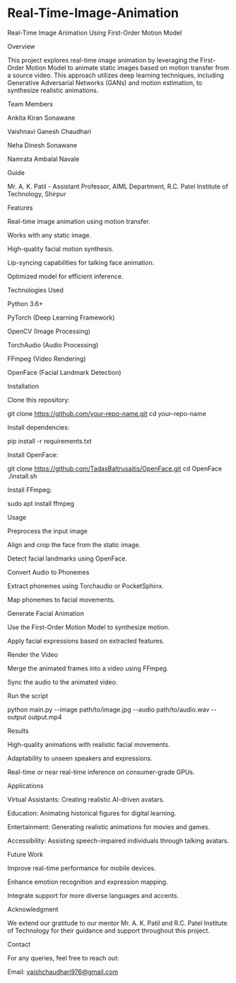 # Real-Time-Image-Animation
Real-Time Image Animation Using First-Order Motion Model

Overview

This project explores real-time image animation by leveraging the First-Order Motion Model to animate static images based on motion transfer from a source video. This approach utilizes deep learning techniques, including Generative Adversarial Networks (GANs) and motion estimation, to synthesize realistic animations.

Team Members

Ankita Kiran Sonawane

Vaishnavi Ganesh Chaudhari

Neha Dinesh Sonawane

Namrata Ambalal Navale

Guide

Mr. A. K. Patil - Assistant Professor, AIML Department, R.C. Patel Institute of Technology, Shirpur

Features

Real-time image animation using motion transfer.

Works with any static image.

High-quality facial motion synthesis.

Lip-syncing capabilities for talking face animation.

Optimized model for efficient inference.

Technologies Used

Python 3.6+

PyTorch (Deep Learning Framework)

OpenCV (Image Processing)

TorchAudio (Audio Processing)

FFmpeg (Video Rendering)

OpenFace (Facial Landmark Detection)

Installation

Clone this repository:

git clone https://github.com/your-repo-name.git
cd your-repo-name

Install dependencies:

pip install -r requirements.txt

Install OpenFace:

git clone https://github.com/TadasBaltrusaitis/OpenFace.git
cd OpenFace
./install.sh

Install FFmpeg:

sudo apt install ffmpeg

Usage

Preprocess the input image

Align and crop the face from the static image.

Detect facial landmarks using OpenFace.

Convert Audio to Phonemes

Extract phonemes using Torchaudio or PocketSphinx.

Map phonemes to facial movements.

Generate Facial Animation

Use the First-Order Motion Model to synthesize motion.

Apply facial expressions based on extracted features.

Render the Video

Merge the animated frames into a video using FFmpeg.

Sync the audio to the animated video.

Run the script

python main.py --image path/to/image.jpg --audio path/to/audio.wav --output output.mp4

Results

High-quality animations with realistic facial movements.

Adaptability to unseen speakers and expressions.

Real-time or near real-time inference on consumer-grade GPUs.

Applications

Virtual Assistants: Creating realistic AI-driven avatars.

Education: Animating historical figures for digital learning.

Entertainment: Generating realistic animations for movies and games.

Accessibility: Assisting speech-impaired individuals through talking avatars.

Future Work

Improve real-time performance for mobile devices.

Enhance emotion recognition and expression mapping.

Integrate support for more diverse languages and accents.

Acknowledgment

We extend our gratitude to our mentor Mr. A. K. Patil and R.C. Patel Institute of Technology for their guidance and support throughout this project.

Contact

For any queries, feel free to reach out:

Email: vaishchaudhari976@gmail.com
